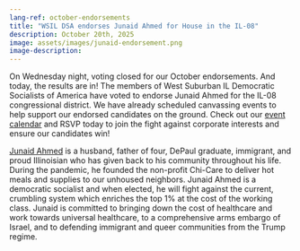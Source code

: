 ```yaml
---
lang-ref: october-endorsements
title: "WSIL DSA endorses Junaid Ahmed for House in the IL-08"
description: October 20th, 2025
image: assets/images/junaid-endorsement.png
image-description:
---
```


On Wednesday night, voting closed for our October endorsements.  And today, the results are in!  The members of West Suburban IL Democratic Socialists of America have voted to endorse Junaid Ahmed for the IL-08 congressional district.  We have already scheduled canvassing events to help support our endorsed candidates on the ground.  Check out our [event calendar](/events) and RSVP today to join the fight against corporate interests and ensure our candidates win!

[Junaid Ahmed](https://junaidforus.com/) is a husband, father of four, DePaul graduate, immigrant, and proud Illinoisian who has given back to his community throughout his life. During the pandemic, he founded the non-profit Chi-Care to deliver hot meals and supplies to our unhoused neighbors. Junaid Ahmed is a democratic socialist and when elected, he will fight against the current, crumbling system which enriches the top 1% at the cost of the working class. Junaid is committed to bringing down the cost of healthcare and work towards universal healthcare, to a comprehensive arms embargo of Israel, and to defending immigrant and queer communities from the Trump regime.
